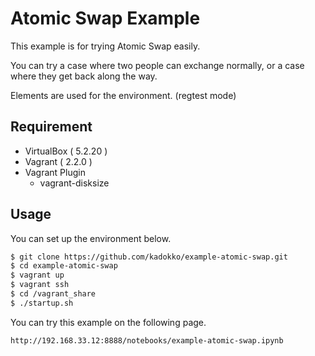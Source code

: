 # Atomic Swap Example

This example is for trying Atomic Swap easily.

You can try a case where two people can exchange normally, or a case where they get back along the way.

Elements are used for the environment. (regtest mode)


## Requirement

- VirtualBox ( 5.2.20 )
- Vagrant ( 2.2.0 )
- Vagrant Plugin
  - vagrant-disksize


## Usage

You can set up the environment below.

```bash
$ git clone https://github.com/kadokko/example-atomic-swap.git
$ cd example-atomic-swap
$ vagrant up
$ vagrant ssh
$ cd /vagrant_share
$ ./startup.sh
```

You can try this example on the following page.

```
http://192.168.33.12:8888/notebooks/example-atomic-swap.ipynb
```
